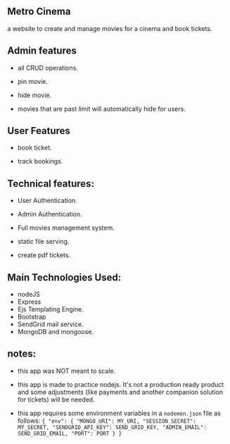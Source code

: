 ## Metro Cinema

a website to create and manage movies for a cinema and book tickets.

## Admin features

- all CRUD operations.

- pin movie.

- hide movie.

- movies that are past limit will automatically hide for users.

## User Features

- book ticket.

- track bookings.

## Technical features:

- User Authentication.

- Admin Authentication.

- Full movies management system.

- static file serving.

- create pdf tickets.

## Main Technologies Used:

- nodeJS
- Express
- Ejs Templating Engine.
- Bootstrap
- SendGrid mail service.
- MongoDB and mongoose.

## notes:

- this app was NOT meant to scale.

- this app is made to practice nodejs. It's not a production ready product and some adjustments (like payments and another companion solution for tickets) will be needed.

- this app requires some environment variables in a `nodemon.json` file as follows:
  `{ "env": { "MONGO_URI": MY_URI, "SESSION_SECRET": MY_SECRET, "SENDGRID_API_KEY": SEND_GRID_KEY, "ADMIN_EMAIL": SEND_GRID_EMAIL, "PORT": PORT } }`
